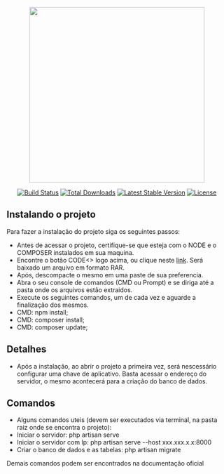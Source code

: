 <p align="center"><a href="https://laravel.com" target="_blank"><img src="https://raw.githubusercontent.com/laravel/art/master/logo-lockup/5%20SVG/2%20CMYK/1%20Full%20Color/laravel-logolockup-cmyk-red.svg" width="400"></a></p>

<p align="center">
<a href="https://travis-ci.org/laravel/framework"><img src="https://travis-ci.org/laravel/framework.svg" alt="Build Status"></a>
<a href="https://packagist.org/packages/laravel/framework"><img src="https://img.shields.io/packagist/dt/laravel/framework" alt="Total Downloads"></a>
<a href="https://packagist.org/packages/laravel/framework"><img src="https://img.shields.io/packagist/v/laravel/framework" alt="Latest Stable Version"></a>
<a href="https://packagist.org/packages/laravel/framework"><img src="https://img.shields.io/packagist/l/laravel/framework" alt="License"></a>
</p>

## Instalando o projeto

Para fazer a instalação do projeto siga os seguintes passos:

- Antes de acessar o projeto, certifique-se que esteja com o NODE e o COMPOSER instalados em sua maquina.
- Encontre o botão CODE<> logo acima, ou clique neste [link](https://github.com/SedaxGaming/GPDoConhecimento2/archive/refs/heads/Main.zip). Será baixado um arquivo em formato RAR.
- Após, descompacte o mesmo em uma paste de sua preferencia.
- Abra o seu console de comandos (CMD ou Prompt) e se diriga até a pasta onde os arquivos estão extraidos.
- Execute os seguintes comandos, um de cada vez e aguarde a finalização dos mesmos.
- CMD: npm install;
- CMD: composer install;
- CMD: composer update;

## Detalhes

- Após a instalação, ao abrir o projeto a primeira vez, será nescessário configurar uma chave de aplicativo. Basta acessar o endereço do servidor, o mesmo acontecerá para a criação do banco de dados. 

## Comandos

- Alguns comandos uteis (devem ser executados via terminal, na pasta raiz onde se encontra o projeto):
- Iniciar o servidor: php artisan serve
- Iniciar o servidor com Ip: php artisan serve --host xxx.xxx.x.x:8000
- Criar o banco de dados e as tabelas: php artisan migrate

Demais comandos podem ser encontrados na documentação oficial